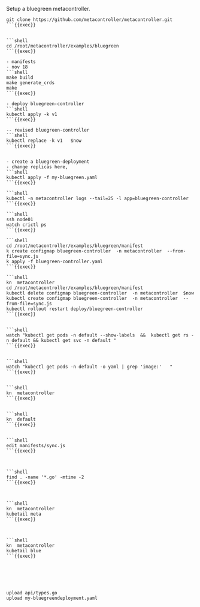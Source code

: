 Setup a bluegreen metacontroller.
 
```shell
git clone https://github.com/metacontroller/metacontroller.git 
```{{exec}}


```shell
cd /root/metacontroller/examples/bluegreen
```{{exec}}

- manifests
- nov 18
```shell
make build
make generate_crds
make
```{{exec}}

- deploy bluegreen-controller
```shell
kubectl apply -k v1 
```{{exec}}

-- revised bluegreen-controller
```shell
kubectl replace -k v1   $now
```{{exec}}


- create a bluegreen-deployment
- change replicas here, 
```shell
kubectl apply -f my-bluegreen.yaml
```{{exec}}

```shell
kubectl -n metacontroller logs --tail=25 -l app=bluegreen-controller
```{{exec}}

```shell
ssh node01
watch crictl ps
```{{exec}}

```shell
cd /root/metacontroller/examples/bluegreen/manifest
k create configmap bluegreen-controller  -n metacontroller  --from-file=sync.js
k apply -f bluegreen-controller.yaml
```{{exec}}

```shell
kn  metacontroller
cd /root/metacontroller/examples/bluegreen/manifest
kubectl delete configmap bluegreen-controller  -n metacontroller  $now
kubectl create configmap bluegreen-controller  -n metacontroller  --from-file=sync.js
kubectl rollout restart deploy/bluegreen-controller
```{{exec}}


```shell
watch "kubectl get pods -n default --show-labels  &&  kubectl get rs -n default && kubectl get svc -n default "
```{{exec}}


```shell
watch "kubectl get pods -n default -o yaml | grep 'image:'   "
```{{exec}}


```shell
kn  metacontroller
```{{exec}}


```shell
kn  default
```{{exec}}


```shell
edit manifests/sync.js
```{{exec}}



```shell
find . -name '*.go' -mtime -2
```{{exec}}



```shell
kn  metacontroller
kubetail meta
```{{exec}}



```shell
kn  metacontroller
kubetail blue
```{{exec}}






upload api/types.go
upload my-bluegreendeployment.yaml

